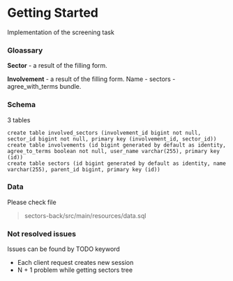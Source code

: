 # Getting Started

Implementation of the screening task

### Gloassary
**Sector** - a result of the filling form.

**Involvement** - a result of the filling form. Name - sectors - agree_with_terms bundle.

### Schema
3 tables
```
create table involved_sectors (involvement_id bigint not null, sector_id bigint not null, primary key (involvement_id, sector_id))
create table involvements (id bigint generated by default as identity, agree_to_terms boolean not null, user_name varchar(255), primary key (id))
create table sectors (id bigint generated by default as identity, name varchar(255), parent_id bigint, primary key (id))
```
### Data
Please check file
>sectors-back/src/main/resources/data.sql

### Not resolved issues
Issues can be found by TODO keyword
- Each client request creates new session
- N + 1 problem while getting sectors tree
